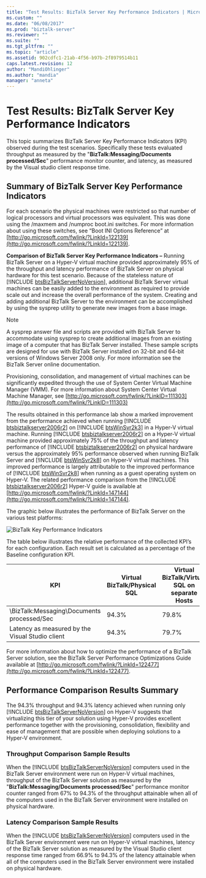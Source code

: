 ```yaml
---
title: "Test Results: BizTalk Server Key Performance Indicators | Microsoft Docs"
ms.custom: ""
ms.date: "06/08/2017"
ms.prod: "biztalk-server"
ms.reviewer: ""
ms.suite: ""
ms.tgt_pltfrm: ""
ms.topic: "article"
ms.assetid: 902cdfc1-21ab-4f56-b97b-2f8979514b11
caps.latest.revision: 12
author: "MandiOhlinger"
ms.author: "mandia"
manager: "anneta"
---
```

# Test Results: BizTalk Server Key Performance Indicators
This topic summarizes BizTalk Server Key Performance Indicators (KPI) observed during the test scenarios. Specifically these tests evaluated throughput as measured by the "**BizTalk:Messaging/Documents processed/Sec**" performance monitor counter, and latency, as measured by the Visual studio client response time.  
  
## Summary of BizTalk Server Key Performance Indicators  
 For each scenario the physical machines were restricted so that number of logical processors and virtual processors was equivalent. This was done using the /maxmem and /numproc boot.ini switches. For more information about using these switches, see “Boot INI Options Reference” at [http://go.microsoft.com/fwlink/?LinkId=122139](http://go.microsoft.com/fwlink/?LinkId=122139).  
  
 <strong>Comparison of BizTalk Server Key Performance Indicators –</strong> Running BizTalk Server on a Hyper-V virtual machine provided approximately 95% of the throughput and latency performance of BizTalk Server on physical hardware for this test scenario. Because of the stateless nature of [!INCLUDE [btsBizTalkServerNoVersion](../includes/btsbiztalkservernoversion-md.md)], additional BizTalk Server virtual machines can be easily added to the environment as required to provide scale out and increase the overall performance of the system. Creating and adding additional BizTalk Server to the environment can be accomplished by using the sysprep utility to generate new images from a base image.  
  
> [!NOTE]  
>  A sysprep answer file and scripts are provided with BizTalk Server to accommodate using sysprep to create additional images from an existing image of a computer that has BizTalk Server installed. These sample scripts are designed for use with BizTalk Server installed on 32-bit and 64-bit versions of Windows Server 2008 only. For more information see the BizTalk Server online documentation.  
  
 Provisioning, consolidation, and management of virtual machines can be significantly expedited through the use of System Center Virtual Machine Manager (VMM). For more information about System Center Virtual Machine Manager, see [http://go.microsoft.com/fwlink/?LinkID=111303](http://go.microsoft.com/fwlink/?LinkID=111303)  
  
 The results obtained in this performance lab show a marked improvement from the performance achieved when running [!INCLUDE [btsbiztalkserver2006r2](../includes/btsbiztalkserver2006r2-md.md)] on [!INCLUDE [btsWinSvr2k3](../includes/btswinsvr2k3-md.md)] in a Hyper-V virtual machine. Running [!INCLUDE [btsbiztalkserver2006r2](../includes/btsbiztalkserver2006r2-md.md)] on a Hyper-V virtual machine provided approximately 75% of the throughput and latency performance of [!INCLUDE [btsbiztalkserver2006r2](../includes/btsbiztalkserver2006r2-md.md)] on physical hardware versus the approximately 95% performance observed when running BizTalk Server and [!INCLUDE [btsWinSvr2k8](../includes/btswinsvr2k8-md.md)] on Hyper-V virtual machines. This improved performance is largely attributable to the improved performance of [!INCLUDE [btsWinSvr2k8](../includes/btswinsvr2k8-md.md)] when running as a guest operating system on Hyper-V. The related performance comparison from the [!INCLUDE [btsbiztalkserver2006r2](../includes/btsbiztalkserver2006r2-md.md)] Hyper-V guide is available at [http://go.microsoft.com/fwlink/?LinkId=147144](http://go.microsoft.com/fwlink/?LinkId=147144).  
  
 The graphic below illustrates the performance of BizTalk Server on the various test platforms:  
  
 ![BizTalk Key Performance Indicators](../technical-guides/media/biztalkkpi.gif "BizTAlkKPI")  
  
 The table below illustrates the relative performance of the collected KPI’s for each configuration. Each result set is calculated as a percentage of the Baseline configuration KPI.  
  
|KPI|Virtual BizTalk/Physical SQL|Virtual BizTalk/Virtual SQL on separate Hosts|Virtual BizTalk/Virtual SQL on Consolidated environment|  
|---------|-----------------------------------|----------------------------------------------------|--------------------------------------------------------------|  
|\BizTalk:Messaging\Documents processed/Sec|94.3%|79.8%|67%|  
|Latency as measured by the Visual Studio client|94.3%|79.7%|66.9%|  
  
 For more information about how to optimize the performance of a BizTalk Server solution, see the BizTalk Server Performance Optimizations Guide available at [http://go.microsoft.com/fwlink/?LinkId=122477](http://go.microsoft.com/fwlink/?LinkId=122477).  
  
## Performance Comparison Results Summary  
 The 94.3% throughput and 94.3% latency achieved when running only [!INCLUDE [btsBizTalkServerNoVersion](../includes/btsbiztalkservernoversion-md.md)] on Hyper-V suggests that virtualizing this tier of your solution using Hyper-V provides excellent performance together with the provisioning, consolidation, flexibility and ease of management that are possible when deploying solutions to a Hyper-V environment.  
  
### Throughput Comparison Sample Results  
 When the [!INCLUDE [btsBizTalkServerNoVersion](../includes/btsbiztalkservernoversion-md.md)] computers used in the BizTalk Server environment were run on Hyper-V virtual machines, throughput of the BizTalk Server solution as measured by the "<strong>BizTalk:Messaging/Documents processed/Sec</strong>" performance monitor counter ranged from 67% to 94.3% of the throughput attainable when all of the computers used in the BizTalk Server environment were installed on physical hardware.  
  
### Latency Comparison Sample Results  
 When the [!INCLUDE [btsBizTalkServerNoVersion](../includes/btsbiztalkservernoversion-md.md)] computers used in the BizTalk Server environment were run on Hyper-V virtual machines, latency of the BizTalk Server solution as measured by the Visual Studio client response time ranged from 66.9% to 94.3% of the latency attainable when all of the computers used in the BizTalk Server environment were installed on physical hardware.